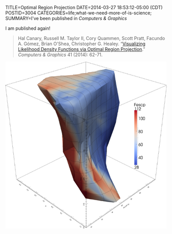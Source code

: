 TITLE=Optimal Region Projection
DATE=2014-03-27 18:53:12-05:00 (CDT)
POSTID=3004
CATEGORIES=life;what-we-need-more-of-is-science;
SUMMARY=I've been published in _Computers & Graphics_

I am published again!

>   Hal Canary, Russell M. Taylor II, Cory Quammen, Scott Pratt, Facundo
>   A. Gómez, Brian O'Shea, Christopher G. Healey. “[Visualizing
>   Likelihood Density Functions via Optimal Region
>   Projection](https://www.sciencedirect.com/science/article/pii/S0097849314000296).”
>   *Computers & Graphics* 41 (2014): 62-71.

<img src="/images/Optimal_Region_Projection_-_Gomez.png" alt="example program output from my paper" class="maxy">


